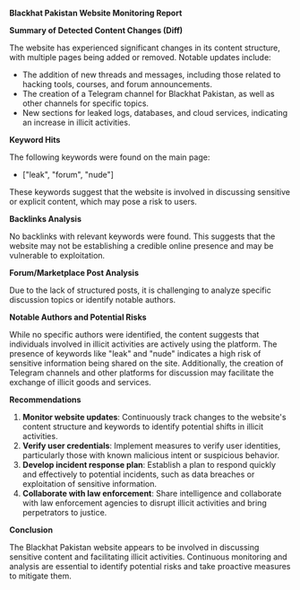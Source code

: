 **Blackhat Pakistan Website Monitoring Report**

**Summary of Detected Content Changes (Diff)**

The website has experienced significant changes in its content structure, with multiple pages being added or removed. Notable updates include:

* The addition of new threads and messages, including those related to hacking tools, courses, and forum announcements.
* The creation of a Telegram channel for Blackhat Pakistan, as well as other channels for specific topics.
* New sections for leaked logs, databases, and cloud services, indicating an increase in illicit activities.

**Keyword Hits**

The following keywords were found on the main page:

* ["leak", "forum", "nude"]

These keywords suggest that the website is involved in discussing sensitive or explicit content, which may pose a risk to users.

**Backlinks Analysis**

No backlinks with relevant keywords were found. This suggests that the website may not be establishing a credible online presence and may be vulnerable to exploitation.

**Forum/Marketplace Post Analysis**

Due to the lack of structured posts, it is challenging to analyze specific discussion topics or identify notable authors.

**Notable Authors and Potential Risks**

While no specific authors were identified, the content suggests that individuals involved in illicit activities are actively using the platform. The presence of keywords like "leak" and "nude" indicates a high risk of sensitive information being shared on the site. Additionally, the creation of Telegram channels and other platforms for discussion may facilitate the exchange of illicit goods and services.

**Recommendations**

1. **Monitor website updates**: Continuously track changes to the website's content structure and keywords to identify potential shifts in illicit activities.
2. **Verify user credentials**: Implement measures to verify user identities, particularly those with known malicious intent or suspicious behavior.
3. **Develop incident response plan**: Establish a plan to respond quickly and effectively to potential incidents, such as data breaches or exploitation of sensitive information.
4. **Collaborate with law enforcement**: Share intelligence and collaborate with law enforcement agencies to disrupt illicit activities and bring perpetrators to justice.

**Conclusion**

The Blackhat Pakistan website appears to be involved in discussing sensitive content and facilitating illicit activities. Continuous monitoring and analysis are essential to identify potential risks and take proactive measures to mitigate them.